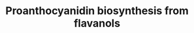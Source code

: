 ---
annotations:
- type: Pathway Ontology
  value: flavonoid biosynthetic pathway
authors:
- Anwesha
- Lindarieswijk
- Eweitz
description: Developed by Gramene.org  Source:[http://plantreactome.gramene.org/ Plant
  Reactome].
last-edited: 2021-05-25
organisms:
- Oryza sativa
redirect_from:
- /index.php/Pathway:WP2986
- /instance/WP2986
schema-jsonld:
- '@context': https://schema.org/
  '@id': https://wikipathways.github.io/pathways/WP2986.html
  '@type': Dataset
  creator:
    '@type': Organization
    name: WikiPathways
  description: Developed by Gramene.org  Source:[http://plantreactome.gramene.org/
    Plant Reactome].
  keywords:
  - ''
  - leucocyanidin
  - H+
  - NADPH
  - leucopelargonidin
  - H2O
  - 2,3-trans-catechin
  - NADP+
  - reductase.
  - Leucoanthocyanidin
  license: CC0
  name: Proanthocyanidin biosynthesis from flavanols
seo: CreativeWork
title: Proanthocyanidin biosynthesis from flavanols
wpid: WP2986
---